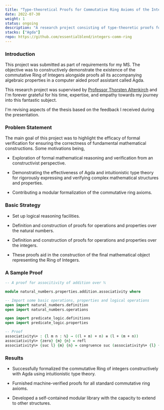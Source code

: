 ```yaml
---
title: "Type-theoretical Proofs for Commutative Ring Axioms of the Integers"
date: 2022-07-30
weight: 1
status: ongoing
description: "A research project consisting of type-theoretic proofs for various properties of abstract algebraic mathematical structures."
stacks: ["Agda"]
repo: https://github.com/essentialblend/integers-comm-ring
---
```


### Introduction

This project was submitted as part of requirements for my MS. The objective was to constructively demonstrate the existence of the commutative Ring of Integers alongside proofs all its accompanying algebraic properties in a computer aided proof assistant called Agda.

This research project was supervised by [Professor Thorsten Altenkirch](https://people.cs.nott.ac.uk/psztxa/) and I'm forever grateful for his time, expertise, and empathy towards my journey into this fantastic subject.

I'm revising aspects of the thesis based on the feedback I received during the presentation.

### Problem Statement

The main goal of this project was to highlight the efficacy of formal verification for ensuring the correctness of fundamental mathematical constructions. Some motivations being,

- Exploration of formal mathematical reasoning and verification from an constructivist perspective.

- Demonstrating the effectiveness of Agda and intuitionistic type theory for rigorously expressing and verifying complex mathematical structures and properties.

- Contributing a modular formalization of the commutative ring axioms. 

### Basic Strategy

- Set up logical reasoning facilities. 

- Definition and construction of proofs for operations and properties over the natural numbers.

- Definition and construction of proofs for operations and properties over the integers. 

- These proofs aid in the construction of the final mathematical object representing the Ring of Integers.

### A Sample Proof

```agda
-- A proof for associtivity of addition over ℕ

module natural_numbers.properties.addition.associativity where

-- Import some basic operations, properties and logical operations
open import natural_numbers.definition
open import natural_numbers.operations

open import predicate_logic.definitions
open import predicate_logic.properties

-- Proof
associativityℕ+ : {l m n : ℕ} → ((l + m) + n) ≡ (l + (m + n))
associativityℕ+ {zero} {m} {n} = refl
associativityℕ+ {suc l} {m} {n} = congruence suc (associativityℕ+ {l} {m} {n})
```

### Results

- Successfully formalized the commutative Ring of integers constructively with Agda using intuitionistic type theory.

- Furnished machine-verified proofs for all standard commutative ring axioms.

- Developed a self-contained modular library with the capacity to extend to other structures.